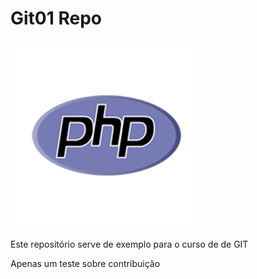 # Git01 Repo

![PHP LOGO](php_logo.png)

Este repositório serve de exemplo para o curso de de GIT

Apenas um teste sobre contribuição